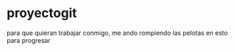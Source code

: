 # proyectogit
para que quieran trabajar conmigo, me ando rompiendo las pelotas en esto para progresar
